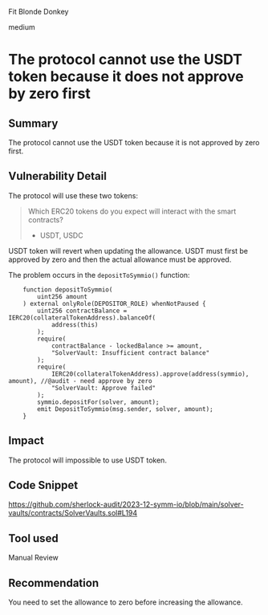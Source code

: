 Fit Blonde Donkey

medium

# The protocol cannot use the USDT token because it does not approve by zero first

## Summary

The protocol cannot use the USDT token because it is not approved by zero first.

## Vulnerability Detail

The protocol will use these two tokens:

> Which ERC20 tokens do you expect will interact with the smart contracts?
> - USDT, USDC

USDT token will revert when updating the allowance. USDT must first be approved by zero and then the actual allowance must be approved.

Тhe problem occurs in the `depositToSymmio()` function:
```solidity
    function depositToSymmio(
        uint256 amount
    ) external onlyRole(DEPOSITOR_ROLE) whenNotPaused {
        uint256 contractBalance = IERC20(collateralTokenAddress).balanceOf(
            address(this)
        );
        require(
            contractBalance - lockedBalance >= amount,
            "SolverVault: Insufficient contract balance"
        );
        require(
            IERC20(collateralTokenAddress).approve(address(symmio), amount), //@audit - need approve by zero
            "SolverVault: Approve failed"
        );
        symmio.depositFor(solver, amount);
        emit DepositToSymmio(msg.sender, solver, amount);
    }
```

## Impact

The protocol will impossible to use USDT token.

## Code Snippet

https://github.com/sherlock-audit/2023-12-symm-io/blob/main/solver-vaults/contracts/SolverVaults.sol#L194

## Tool used

Manual Review

## Recommendation

You need to set the allowance to zero before increasing the allowance.